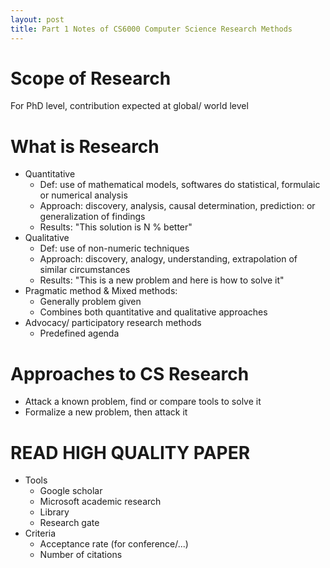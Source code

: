 ```yaml
---
layout: post
title: Part 1 Notes of CS6000 Computer Science Research Methods
---
```

# Scope of Research
For PhD level, contribution expected at global/ world level

# What is Research
- Quantitative 
    - Def: use of mathematical models, softwares do statistical, formulaic or numerical analysis 
    - Approach: discovery, analysis, causal determination, prediction: or generalization of findings
    - Results: "This solution is N % better" 
- Qualitative
    - Def: use of non-numeric techniques
    - Approach: discovery, analogy, understanding, extrapolation of similar circumstances
    - Results: "This is a new problem and here is how to solve it"
- Pragmatic method & Mixed methods:
    - Generally problem given
    - Combines both quantitative and qualitative approaches
- Advocacy/ participatory research methods
    - Predefined agenda

# Approaches to CS Research
- Attack a known problem, find or compare tools to solve it
- Formalize a new problem, then attack it   

# READ HIGH QUALITY PAPER  
- Tools
    - Google scholar
    - Microsoft academic research
    - Library
    - Research gate
- Criteria
    - Acceptance rate (for conference/...)
    - Number of citations


